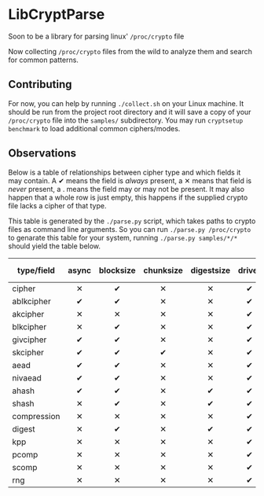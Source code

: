LibCryptParse
=============
Soon to be a library for parsing linux' `/proc/crypto` file

Now collecting `/proc/crypto` files from the wild to analyze them and search for
common patterns.

Contributing
------------
For now, you can help by running `./collect.sh` on your Linux machine. It should
be run from the project root directory and it will save a copy of your
`/proc/crypto` file into the `samples/` subdirectory. You may run
`cryptsetup benchmark` to load additional common ciphers/modes.

Observations
------------
Below is a table of relationships between cipher type and which fields it may
contain. A ✔ means the field is _always_ present, a ✕ means that field is
_never_ present, a . means the field may or may not be present. It may also
happen that a whole row is just empty, this happens if the supplied crypto file
lacks a cipher of that type.

This table is generated by the `./parse.py` script, which takes paths to crypto
files as command line arguments. So you can run `./parse.py /proc/crypto` to
genarate this table for your system, running `./parse.py samples/*/*` should
yield the table below.

|type/field |async|blocksize|chunksize|digestsize|driver|geniv|internal|ivsize|maxauthsize|max keysize|min keysize|module|name|priority|refcnt|seedsize|selftest|type|walksize|
|-----------|:---:|:-------:|:-------:|:--------:|:----:|:---:|:------:|:----:|:---------:|:---------:|:---------:|:----:|:--:|:------:|:----:|:------:|:------:|:--:|:------:|
|cipher     |✕    |✔        |✕        |✕         |✔     |✕    |.       |✕     |✕          |✔          |✔          |✔     |✔   |✔       |.     |✕       |.       |✔   |✕       |
|ablkcipher |✔    |✔        |✕        |✕         |✔     |✔    |.       |✔     |✕          |✔          |✔          |✔     |✔   |✔       |✔     |✕       |✔       |✔   |✕       |
|akcipher   |✕    |✕        |✕        |✕         |✔     |✕    |.       |✕     |✕          |✕          |✕          |✔     |✔   |✔       |✔     |✕       |✔       |✔   |✕       |
|blkcipher  |✕    |✔        |✕        |✕         |✔     |✔    |.       |✔     |✕          |✔          |✔          |✔     |✔   |✔       |✔     |✕       |✔       |✔   |✕       |
|givcipher  |✔    |✔        |✕        |✕         |✔     |✔    |✕       |✔     |✕          |✔          |✔          |✔     |✔   |✔       |✔     |✕       |✔       |✔   |✕       |
|skcipher   |✔    |✔        |✔        |✕         |✔     |✕    |✔       |✔     |✕          |✔          |✔          |✔     |✔   |✔       |✔     |✕       |✔       |✔   |✔       |
|aead       |✔    |✔        |✕        |✕         |✔     |✔    |.       |✔     |✔          |✕          |✕          |✔     |✔   |✔       |✔     |✕       |✔       |✔   |✕       |
|nivaead    |✔    |✔        |✕        |✕         |✔     |✔    |✕       |✔     |✔          |✕          |✕          |✔     |✔   |✔       |✔     |✕       |✔       |✔   |✕       |
|ahash      |✔    |✔        |✕        |✔         |✔     |✕    |.       |✕     |✕          |✕          |✕          |✔     |✔   |✔       |✔     |✕       |✔       |✔   |✕       |
|shash      |✕    |✔        |✕        |✔         |✔     |✕    |.       |✕     |✕          |✕          |✕          |✔     |✔   |✔       |✔     |✕       |✔       |✔   |✕       |
|compression|✕    |✕        |✕        |✕         |✔     |✕    |.       |✕     |✕          |✕          |✕          |✔     |✔   |✔       |.     |✕       |.       |✔   |✕       |
|digest     |✕    |✔        |✕        |✔         |✔     |✕    |✕       |✕     |✕          |✕          |✕          |✔     |✔   |✔       |.     |✕       |✕       |✔   |✕       |
|kpp        |✕    |✕        |✕        |✕         |✔     |✕    |.       |✕     |✕          |✕          |✕          |✔     |✔   |✔       |✔     |✕       |✔       |✔   |✕       |
|pcomp      |✕    |✕        |✕        |✕         |✔     |✕    |.       |✕     |✕          |✕          |✕          |✔     |✔   |✔       |✔     |✕       |✔       |✔   |✕       |
|scomp      |✕    |✕        |✕        |✕         |✔     |✕    |.       |✕     |✕          |✕          |✕          |✔     |✔   |✔       |✔     |✕       |✔       |✔   |✕       |
|rng        |✕    |✕        |✕        |✕         |✔     |✕    |.       |✕     |✕          |✕          |✕          |✔     |✔   |✔       |✔     |✔       |✔       |✔   |✕       |
